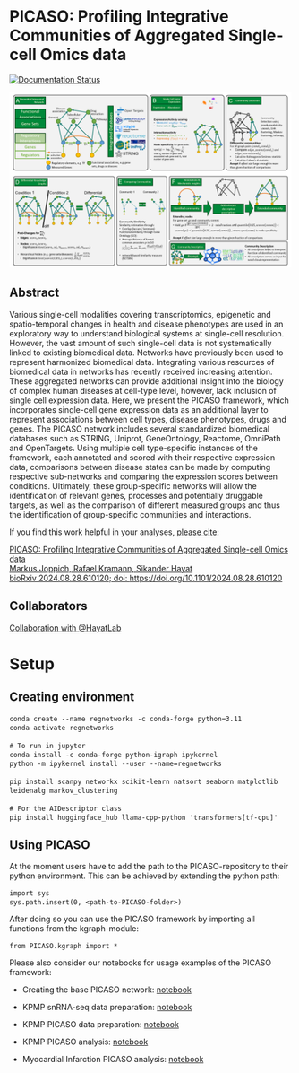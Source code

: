 # PICASO: Profiling Integrative Communities of Aggregated Single-cell Omics data

[![Documentation Status](https://readthedocs.org/projects/picaso/badge/?version=latest)](https://picaso.readthedocs.io/en/latest/?badge=latest)

![alt text](./docs/picaso_framework.png "PICASO Framework")

## Abstract

Various single-cell modalities covering transcriptomics, epigenetic and spatio-temporal changes in health and disease phenotypes are used in an exploratory way to understand biological systems at single-cell resolution. However, the vast amount of such single-cell data is not systematically linked to existing biomedical data. Networks have previously been used to represent harmonized biomedical data. Integrating various resources of biomedical data in networks  has recently received increasing attention. These aggregated networks can provide additional insight into the biology of complex human diseases at cell-type level, however, lack inclusion of single cell expression data. Here, we present the PICASO framework, which incorporates single-cell gene expression data as an additional layer to represent associations between cell types, disease phenotypes, drugs and genes. The PICASO network includes several standardized biomedical databases such as STRING, Uniprot, GeneOntology, Reactome, OmniPath and OpenTargets. Using multiple cell type-specific instances of the framework, each annotated and scored with their respective expression data, comparisons between disease states can be made by computing respective sub-networks and comparing the expression scores between conditions. Ultimately, these group-specific networks will allow the identification of relevant genes, processes and potentially druggable targets, as well as the comparison of different measured groups and thus the identification of group-specific communities and interactions.

If you find this work helpful in your analyses, [please cite](https://www.biorxiv.org/content/10.1101/2024.08.28.610120v1):

[PICASO: Profiling Integrative Communities of Aggregated Single-cell Omics data](https://www.biorxiv.org/content/10.1101/2024.08.28.610120v1) \
[Markus Joppich, Rafael Kramann, Sikander Hayat](https://www.biorxiv.org/content/10.1101/2024.08.28.610120v1) \
[bioRxiv 2024.08.28.610120; doi: https://doi.org/10.1101/2024.08.28.610120 ](https://www.biorxiv.org/content/10.1101/2024.08.28.610120v1)

## Collaborators

[Collaboration with @HayatLab](https://github.com/hayatlab)

# Setup

## Creating environment

    conda create --name regnetworks -c conda-forge python=3.11
    conda activate regnetworks

    # To run in jupyter
    conda install -c conda-forge python-igraph ipykernel
    python -m ipykernel install --user --name=regnetworks

    pip install scanpy networkx scikit-learn natsort seaborn matplotlib leidenalg markov_clustering

    # For the AIDescriptor class
    pip install huggingface_hub llama-cpp-python 'transformers[tf-cpu]'

## Using PICASO

At the moment users have to add the path to the PICASO-repository to their python environment. This can be achieved by extending the python path:

    import sys
    sys.path.insert(0, <path-to-PICASO-folder>)

After doing so you can use the PICASO framework by importing all functions from the kgraph-module:

    from PICASO.kgraph import *

Please also consider our notebooks for usage examples of the PICASO framework:

- Creating the base PICASO network: [notebook](./blob/main/scripts/create_basic_knowledgegraph.ipynb)

- KPMP snRNA-seq data preparation: [notebook](./blob/main/kpmp/process_snrna.ipynb)

- KPMP PICASO data preparation: [notebook](./blob/main/kpmp/kpmp_celltype_zone_prepare.ipynb)

- KPMP PICASO analysis: [notebook](./blob/main/scripts/kpmp_celltype_zone_diff_analysis_objectified.ipynb)


- Myocardial Infarction PICASO analysis: [notebook](./blob/main/scripts/mi_celltype_zone_diff_analysis.ipynb)



